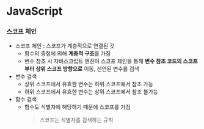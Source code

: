 # JavaScript
### 스코프 체인
* 스코프 체인 : 스코프가 계층적으로 연결된 것
  - 함수의 중첩에 의해 **계층적 구조**를 가짐
  - 변수 참조 시 자바스크립트 엔진이 스코프 체인을 통해 **변수 참조 코드의 스코프부터 상위 스코프 방향으로** 이동, 선언된 변수를 검색
* 변수 검색
  - 상위 스코프에서 유효한 변수는 하위 스코프에서 참조 가능  
  - 하위 스코프에서 유효한 변수는 상위 스코프에서 참조 불가능
* 함수 검색
  - 함수도 식별자에 해당하기 때문에 스코프를 가짐
    > 스코프는 식별자를 검색하는 규칙